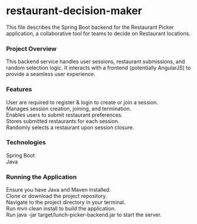 # restaurant-decision-maker
This file describes the Spring Boot backend for the Restaurant Picker application, a collaborative tool for teams to decide on Restaurant locations.  

### Project Overview  
This backend service handles user sessions, restaurant submissions, and random selection logic. It interacts with a frontend (potentially AngularJS) to provide a seamless user experience.

### Features  
User are required to register & login to create or join a session.  
Manages session creation, joining, and termination.  
Enables users to submit restaurant preferences.  
Stores submitted restaurants for each session.  
Randomly selects a restaurant upon session closure.  

### Technologies  
Spring Boot  
Java

### Running the Application  
Ensure you have Java and Maven installed.  
Clone or download the project repository.  
Navigate to the project directory in your terminal.  
Run mvn clean install to build the application.  
Run java -jar target/lunch-picker-backend.jar to start the server.  

